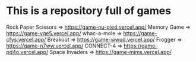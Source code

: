# This is a repository full of games
Rock Paper Scissors => https://game-nu-pied.vercel.app/
Memory Game => https://game-vqe5.vercel.app/
whac-a-mole => https://game-cfys.vercel.app/
Breakout => https://game-wwud.vercel.app/
Frogger => https://game-n7ww.vercel.app/
CONNECT-4 => https://game-pd4o.vercel.app/
Space Invaders => https://game-mims.vercel.app/
